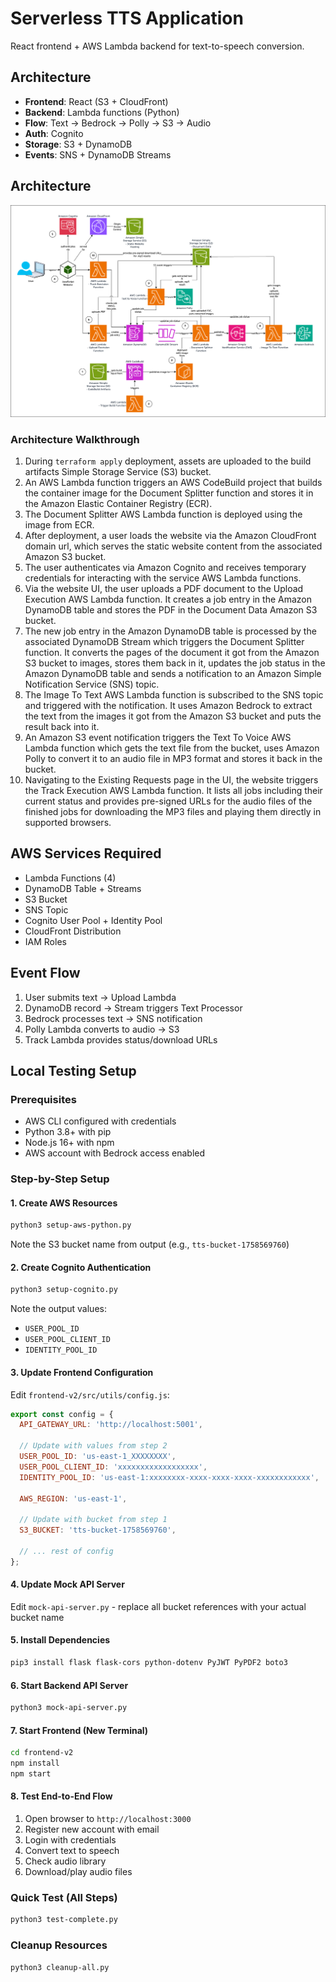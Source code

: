 # Serverless TTS Application

React frontend + AWS Lambda backend for text-to-speech conversion.

## Architecture
- **Frontend**: React (S3 + CloudFront)
- **Backend**: Lambda functions (Python)
- **Flow**: Text → Bedrock → Polly → S3 → Audio
- **Auth**: Cognito
- **Storage**: S3 + DynamoDB
- **Events**: SNS + DynamoDB Streams

## Architecture
![Architecture Diagram](./images/architecture.png)

### Architecture Walkthrough

1. During `terraform apply` deployment, assets are uploaded to the build artifacts Simple Storage Service (S3) bucket.
2. An AWS Lambda function triggers an AWS CodeBuild project that builds the container image for the Document Splitter function and stores it in the Amazon Elastic Container Registry (ECR).
3. The Document Splitter AWS Lambda function is deployed using the image from ECR.
4. After deployment, a user loads the website via the Amazon CloudFront domain url, which serves the static website content from the associated Amazon S3 bucket.
5. The user authenticates via Amazon Cognito and receives temporary credentials for interacting with the service AWS Lambda functions.
6. Via the website UI, the user uploads a PDF document to the Upload Execution AWS Lambda function. It creates a job entry in the Amazon DynamoDB table and stores the PDF in the Document Data Amazon S3 bucket.
7. The new job entry in the Amazon DynamoDB table is processed by the associated DynamoDB Stream which triggers the Document Splitter function. It converts the pages of the document it got from the Amazon S3 bucket to images, stores them back in it, updates the job status in the Amazon DynamoDB table and sends a notification to an Amazon Simple Notification Service (SNS) topic.
8. The Image To Text AWS Lambda function is subscribed to the SNS topic and triggered with the notification. It uses Amazon Bedrock to extract the text from the images it got from the Amazon S3 bucket and puts the result back into it.
9. An Amazon S3 event notification triggers the Text To Voice AWS Lambda function which gets the text file from the bucket, uses Amazon Polly to convert it to an audio file in MP3 format and stores it back in the bucket.
10. Navigating to the Existing Requests page in the UI, the website triggers the Track Execution AWS Lambda function. It lists all jobs including their current status and provides pre-signed URLs for the audio files of the finished jobs for downloading the MP3 files and playing them directly in supported browsers.


## AWS Services Required
- Lambda Functions (4)
- DynamoDB Table + Streams
- S3 Bucket
- SNS Topic
- Cognito User Pool + Identity Pool
- CloudFront Distribution
- IAM Roles

## Event Flow
1. User submits text → Upload Lambda
2. DynamoDB record → Stream triggers Text Processor
3. Bedrock processes text → SNS notification
4. Polly Lambda converts to audio → S3
5. Track Lambda provides status/download URLs

## Local Testing Setup

### Prerequisites
- AWS CLI configured with credentials
- Python 3.8+ with pip
- Node.js 16+ with npm
- AWS account with Bedrock access enabled

### Step-by-Step Setup

#### 1. Create AWS Resources
```bash
python3 setup-aws-python.py
```
Note the S3 bucket name from output (e.g., `tts-bucket-1758569760`)

#### 2. Create Cognito Authentication
```bash
python3 setup-cognito.py
```
Note the output values:
- `USER_POOL_ID`
- `USER_POOL_CLIENT_ID`
- `IDENTITY_POOL_ID`

#### 3. Update Frontend Configuration
Edit `frontend-v2/src/utils/config.js`:
```javascript
export const config = {
  API_GATEWAY_URL: 'http://localhost:5001',
  
  // Update with values from step 2
  USER_POOL_ID: 'us-east-1_XXXXXXXX',
  USER_POOL_CLIENT_ID: 'xxxxxxxxxxxxxxxxxx', 
  IDENTITY_POOL_ID: 'us-east-1:xxxxxxxx-xxxx-xxxx-xxxx-xxxxxxxxxxxx',
  
  AWS_REGION: 'us-east-1',
  
  // Update with bucket from step 1
  S3_BUCKET: 'tts-bucket-1758569760',
  
  // ... rest of config
};
```

#### 4. Update Mock API Server
Edit `mock-api-server.py` - replace all bucket references with your actual bucket name

#### 5. Install Dependencies
```bash
pip3 install flask flask-cors python-dotenv PyJWT PyPDF2 boto3
```

#### 6. Start Backend API Server
```bash
python3 mock-api-server.py
```

#### 7. Start Frontend (New Terminal)
```bash
cd frontend-v2
npm install
npm start
```

#### 8. Test End-to-End Flow
1. Open browser to `http://localhost:3000`
2. Register new account with email
3. Login with credentials
4. Convert text to speech
5. Check audio library
6. Download/play audio files

### Quick Test (All Steps)
```bash
python3 test-complete.py
```

### Cleanup Resources
```bash
python3 cleanup-all.py
```